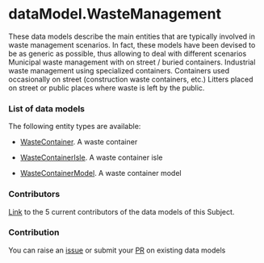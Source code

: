 # dataModel.WasteManagement
These data models describe the main entities that are typically involved in waste management scenarios. In fact, these models have been devised to be as generic as possible, thus allowing to deal with different scenarios Municipal waste management with on street / buried containers. Industrial waste management using specialized containers. Containers used occasionally on street (construction waste containers, etc.) Litters placed on street or public places where waste is left by the public.

### List of data models

The following entity types are available:
- [WasteContainer](https://github.com/smart-data-models/dataModel.WasteManagement/blob/master/WasteContainer/README.md). A waste container

- [WasteContainerIsle](https://github.com/smart-data-models/dataModel.WasteManagement/blob/master/WasteContainerIsle/README.md). A waste container isle

- [WasteContainerModel](https://github.com/smart-data-models/dataModel.WasteManagement/blob/master/WasteContainerModel/README.md). A waste container model



### Contributors
[Link](https://github.com/smart-data-models/dataModel.WasteManagement/blob/master/CONTRIBUTORS.yaml) to the 5 current contributors of the data models of this Subject.


### Contribution
You can raise an [issue](https://github.com/smart-data-models/dataModel.WasteManagement/issues) or submit your [PR](https://github.com/smart-data-models/dataModel.WasteManagement/pulls) on existing data models


